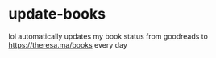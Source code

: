 # update-books

lol automatically updates my book status from goodreads to https://theresa.ma/books every day
